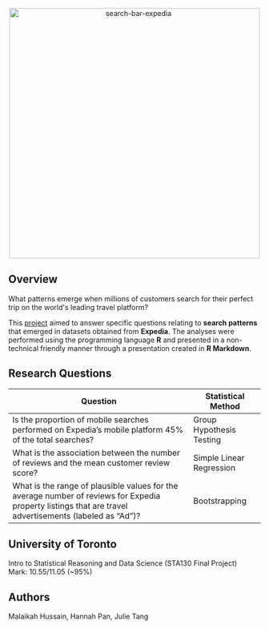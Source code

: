 <p align="center">
<img width="500" alt="search-bar-expedia" src="https://user-images.githubusercontent.com/95773832/211069179-b99cecc8-cdbe-4ad3-af18-e3fadd882e6e.png">
</p>

## Overview

What patterns emerge when millions of customers search for their perfect trip on the world's leading travel platform?

This [project](https://github.com/MalHus/An-Analysis-of-Expedia-Search-Patterns/blob/main/A%20Splash%20of%20Expedia%20Search%20Patterns.pdf) aimed to answer specific questions relating to **search patterns** that emerged in datasets obtained from **Expedia**. 
The analyses were performed using the programming language **R** and presented in a non-technical friendly manner through a presentation created in **R Markdown**.

## Research Questions

| Question | Statistical Method |
| --- | --- |
| Is the proportion of mobile searches performed on Expedia’s mobile platform 45% of the total searches? | Group Hypothesis Testing |
| What is the association between the number of reviews and the mean customer review score? | Simple Linear Regression |
| What is the range of plausible values for the average number of reviews for Expedia property listings that are travel advertisements (labeled as “Ad”)? | Bootstrapping |

## University of Toronto          
Intro to Statistical Reasoning and Data Science (STA130 Final Project) <br />
Mark: 10.55/11.05 (~95%)

## Authors
Malaikah Hussain, Hannah Pan, Julie Tang
